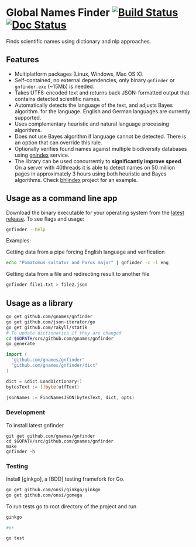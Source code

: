 # Global Names Finder [![Build Status][travis-img]][travis] [![Doc Status][doc-img]][doc]

Finds scientific names using dictionary and nlp approaches.

## Features

* Multiplatform packages (Linux, Windows, Mac OS X).
* Self-contained, no external dependencies, only binary `gnfinder` or
  `gnfinder.exe` (~15Mb) is needed.
* Takes UTF8-encoded text and returns back JSON-formatted output that contains
  detected scientific names.
* Automatically detects the language of the text, and adjusts Bayes algorithm.
  for the language. English and German languages are currently supported.
* Uses complementary heuristic and natural language processing algorithms.
* Does not use Bayes algorithm if language cannot be detected. There is an
  option that can override this rule.
* Optionally verifies found names against multiple biodiversity databases using
  [gnindex] service.
* The library can be used concurrently to **significantly improve speed**.
  On a server with 40threads it is able to detect names on 50 million pages
  in approximately 3 hours using both heuristic and Bayes algorithms. Check
  [bhlindex] project for an example.

## Usage as a command line app

Download the binary executable for your operating system from the
[latest release][releases]. To see flags and usage:

```bash
gnfinder --help
```

Examples:

Getting data from a pipe forcing English language and verification

```bash
echo "Pomatomus saltator and Parus major" | gnfinder -c -l eng
```

Getting data from a file and redirecting result to another file

```bash
gnfinder file1.txt > file2.json
```

## Usage as a library

```bash
go get github.com/gnames/gnfinder
go get github.com/json-iterator/go
go get github.com/rakyll/statik
# To update dictionaries if they are changed
cd $GOPATH/srs/github.com/gnames/gnfinder
go generate
```

```go
import (
  "github.com/gnames/gnfinder"
  "github.com/gnames/gnfinder/dict"
)

dict = &dict.LoadDictionary()
bytesText := []byte(utfText)

jsonNames := FindNamesJSON(bytesText, dict, opts)
```

### Development

To install latest gnfinder

```
git get github.com/gnames/gnfinder
cd $GOPATH/src/github.com/gnames/gnfinder
make
gnfinder -h
```

### Testing

Install [ginkgo], a [BDD] testing framefork for Go.

```bash
go get github.com/onsi/ginkgo/ginkgo
go get github.com/onsi/gomega
```

To run tests go to root directory of the project and run

```bash
ginkgo

#or

go test
```

[travis-img]: https://travis-ci.org/gnames/gnfinder.svg?branch=master
[travis]: https://travis-ci.org/gnames/gnfinder
[doc-img]: https://godoc.org/github.com/gnames/gnfinder?status.png
[doc]: https://godoc.org/github.com/gnames/gnfinder
[releases]: https://github.com/gnames/gnfinder/releases
[gnindex]: https://index.globalnames.org
[bhlindex]: https://github.com/gnames/bhlindex